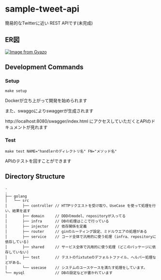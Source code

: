 # sample-tweet-api
簡易的なTwitterに近い REST APIです(未完成)

## ER図

[![Image from Gyazo](https://i.gyazo.com/c23b47b5d527088bce3e7cb265020d83.png)](https://gyazo.com/c23b47b5d527088bce3e7cb265020d83)

## Development Commands

### Setup <br>
```
make setup
```
Dockerが立ち上がって開発を始められます

また、swaggoによりswaggerが生成されます

http://localhost:8080/swagger/index.html にアクセスしていただくとAPIのドキュメントが見れます

### Test <br>
```
make test NAME="handlerのディレクトリ名" FN="メソッド名"
```
APIのテストを回すことができます

## Directory Structure
```
.
.
├── golang
│   └── src
│       ├── controller // HTTPリクエストを受け取り、UseCase を使って処理を行い、結果を返す 
│       ├── domain     // DDDのmodel、repositoryが入ってる
│       ├── infra      // DBの処理はここで行っている
│       ├── injector   // 依存関係を定義
│       ├── router     // ginのルーティング設定、ミドルウエアの処理がある
│       ├── service    // コード全体で汎用的に使う処理 (infra、repositoryに依存している)
│       ├── shared     // サービス全体で汎用的に使う処理 (どこのパッケージに依存していない)
│       ├── test       // テストのfixtuteのデフォルトファイル、ヘルパー処理などがある。
│       └── usecase    // システムのユースケースを満たす処理をしています。
└── mysql              // DBの設定などが書かれています
```
